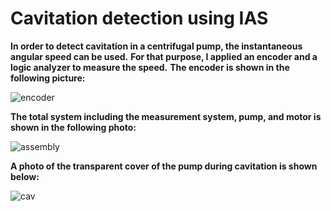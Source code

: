 # Cavitation detection using IAS
**In order to detect cavitation in a centrifugal pump, the instantaneous angular speed can be used.**
**For that purpose, I applied an encoder and a logic analyzer to measure the speed.**
**The encoder is shown in the following picture:**

![encoder](https://github.com/hajnayeb/IAS-Cav/assets/74108898/f0bd8201-ffd9-4c36-8dec-1ca70988d5fa)

**The total system including the measurement system, pump, and motor is shown in the following photo:**

![assembly](https://github.com/hajnayeb/IAS-Cav/assets/74108898/71df75e8-3eaf-4965-b0ae-94030241a3ce)

**A photo of the transparent cover of the pump during cavitation is shown below:**

![cav](https://github.com/hajnayeb/IAS-Cav/assets/74108898/a40e8452-a884-4143-ba74-8ba78e1896cb)
